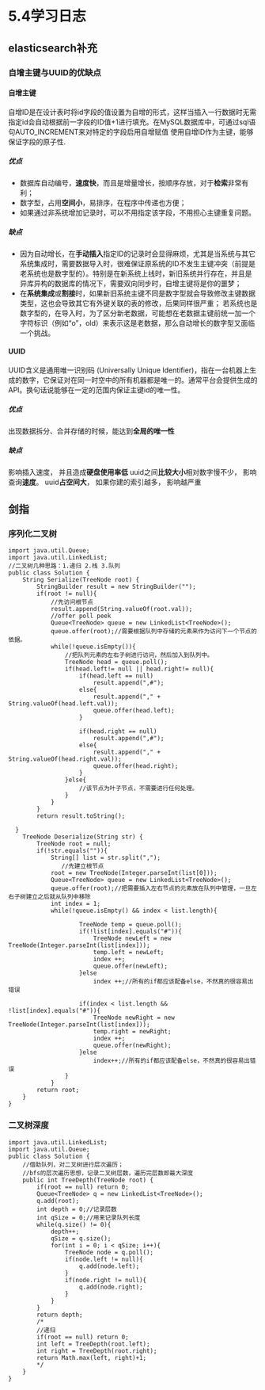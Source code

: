 # 5.4学习日志
## elasticsearch补充
### 自增主键与UUID的优缺点
#### 自增主键
自增ID是在设计表时将id字段的值设置为自增的形式，这样当插入一行数据时无需指定id会自动根据前一字段的ID值+1进行填充。在MySQL数据库中，可通过sql语句AUTO_INCREMENT来对特定的字段启用自增赋值 使用自增ID作为主键，能够保证字段的原子性.

##### 优点
* 数据库自动编号，**速度快**，而且是增量增长，按顺序存放，对于**检索**非常有利；
* 数字型，占用**空间小**，易排序，在程序中传递也方便；
* 如果通过非系统增加记录时，可以不用指定该字段，不用担心主键重复问题。

##### 缺点
* 因为自动增长，在**手动插入**指定ID的记录时会显得麻烦，尤其是当系统与其它系统集成时，需要数据导入时，很难保证原系统的ID不发生主键冲突（前提是老系统也是数字型的）。特别是在新系统上线时，新旧系统并行存在，并且是异库异构的数据库的情况下，需要双向同步时，自增主键将是你的噩梦；
* 在**系统集成**或**割接**时，如果新旧系统主键不同是数字型就会导致修改主键数据类型，这也会导致其它有外键关联的表的修改，后果同样很严重；
若系统也是数字型的，在导入时，为了区分新老数据，可能想在老数据主键前统一加一个字符标识（例如“o”，old）来表示这是老数据，那么自动增长的数字型又面临一个挑战。

#### UUID
UUID含义是通用唯一识别码 (Universally Unique Identifier)，指在一台机器上生成的数字，它保证对在同一时空中的所有机器都是唯一的。通常平台会提供生成的API。换句话说能够在一定的范围内保证主键id的唯一性。

##### 优点
出现数据拆分、合并存储的时候，能达到**全局的唯一性**

##### 缺点
影响插入速度， 并且造成**硬盘使用率低**
uuid之间**比较大小**相对数字慢不少， 影响查询**速度**。
uuid**占空间大**， 如果你建的索引越多， 影响越严重

## 剑指
### 序列化二叉树
```
import java.util.Queue;
import java.util.LinkedList;
//二叉树几种思路：1.递归 2.栈 3.队列
public class Solution {
    String Serialize(TreeNode root) {
        StringBuilder result = new StringBuilder("");
        if(root != null){
            //先访问根节点
            result.append(String.valueOf(root.val));
            //offer poll peek
            Queue<TreeNode> queue = new LinkedList<TreeNode>();
            queue.offer(root);//需要根据队列中存储的元素来作为访问下一个节点的依据。
            while(!queue.isEmpty()){
                //把队列元素的左右子树进行访问，然后加入到队列中。
                TreeNode head = queue.poll();
                if(head.left!= null || head.right!= null){
                    if(head.left == null)
                        result.append(",#");
                    else{
                        result.append("," + String.valueOf(head.left.val));
                        queue.offer(head.left);
                    }
 
                    if(head.right == null)
                        result.append(",#");
                    else{
                        result.append("," + String.valueOf(head.right.val));
                        queue.offer(head.right);
                    }
                }else{
                    //该节点为叶子节点，不需要进行任何处理。
                }
            }
        }
        return result.toString();
 
  }
    TreeNode Deserialize(String str) {
        TreeNode root = null;
        if(!str.equals("")){
            String[] list = str.split(",");
               //先建立根节点
            root = new TreeNode(Integer.parseInt(list[0]));
            Queue<TreeNode> queue = new LinkedList<TreeNode>();
            queue.offer(root);//把需要插入左右节点的元素放在队列中管理，一旦左右子树建立之后就从队列中移除
            int index = 1;
            while(!queue.isEmpty() && index < list.length){
 
                    TreeNode temp = queue.poll();
                    if(!list[index].equals("#")){
                        TreeNode newLeft = new TreeNode(Integer.parseInt(list[index]));
                        temp.left = newLeft;
                        index ++;
                        queue.offer(newLeft);
                    }else
                        index ++;//所有的if都应该配备else，不然真的很容易出错误
 
                    if(index < list.length && !list[index].equals("#")){
                        TreeNode newRight = new TreeNode(Integer.parseInt(list[index]));
                        temp.right = newRight;
                        index ++;
                        queue.offer(newRight);
                    }else
                        index++;//所有的if都应该配备else，不然真的很容易出错误
                }
            }
        return root;
    }
}
```
### 二叉树深度
```
import java.util.LinkedList;
import java.util.Queue;
public class Solution {
    //借助队列，对二叉树进行层次遍历；
    //bfs的层次遍历思想，记录二叉树层数，遍历完层数即最大深度
    public int TreeDepth(TreeNode root) {
        if(root == null) return 0;
        Queue<TreeNode> q = new LinkedList<TreeNode>();
        q.add(root);
        int depth = 0;//记录层数
        int qSize = 0;//用来记录队列长度
        while(q.size() != 0){
            depth++;
            qSize = q.size();
            for(int i = 0; i < qSize; i++){
                TreeNode node = q.poll();
                if(node.left != null){
                    q.add(node.left);
                }
                if(node.right != null){
                    q.add(node.right);
                }
            }
        }
        return depth;
        /*
        //递归
        if(root == null) return 0;
        int left = TreeDepth(root.left);
        int right = TreeDepth(root.right);
        return Math.max(left, right)+1;
        */
    }
}
```

